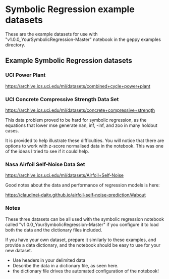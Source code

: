 # Symbolic Regression example datasets

These are the example datasets for use with "v1.0.0_YourSymbolicRegression-Master" notebook in the geppy examples directory.

## Example Symbolic Regression datasets

### UCI Power Plant
https://archive.ics.uci.edu/ml/datasets/combined+cycle+power+plant

### UCI Concrete Compressive Strength Data Set
https://archive.ics.uci.edu/ml/datasets/concrete+compressive+strength

This data problem proved to be hard for symbolic regression, as the equations that lower mse generate nan, inf, -inf, and zoo in many holdout cases.

It is provided to help illustrate these difficulties.
You will notice that there are options to work with z-score normalised data in the notebook. This was one of the ideas I tried to see if it could help.

### Nasa Airfoil Self-Noise Data Set 
https://archive.ics.uci.edu/ml/datasets/Airfoil+Self-Noise

Good notes about the data and performance of regression models is here:

https://claudinei-daitx.github.io/airfoil-self-noise-prediction/#about

### Notes

These three datasets can be all used with the symbolic regression notebook called "v1.0.0_YourSymbolicRegression-Master" if you configure it to load both the data and the dictionary files included.

If you have your own dataset, prepare it similarly to these examples, and provide a data dictionary, and the notebook should be easy to use for your new dataset.
- Use headers in your delimited data
- Describe the data in a dictionary file, as seen here.
- the dictionary file drives the automated configuration of the notebook! 

